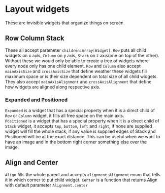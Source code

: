 # Layout widgets
These are invisible widgets that organize things on screen.

## Row Column Stack
These all accept parameter `children:Array[Widget]`. `Row` puts all child widgets on x axis, `Column` on y axis, `Stack` on z axis(one on top of the other).
Without these we would only be able to create a tree of widgets where every node only has one child element.
`Row` and `Column` also accept `mainAxisSize` and `crossAxisSize` that define weather these widgets fill maximum space or is their size dependent on total size of all child widgets.
They also accept `mainAxisAlignment` and `crossAxisAlignment` that define how widgets are aligned along respective axis.
### Expanded and Positioned
`Expanded` is a widget that has a special property when it is a direct child of `Row` or `Column` widget, it fills all free space on the main axis.<br>
`Positioned` is a widget that has a special property when it is a direct child of `Stack` widget, it accepts `top`, `bottom`, `left` and `right`, if none are 
supplied widget will fill the whole stack, if any value is supplied edges of Stack and Positioned will be at the exact distance. This can be useful when
we want to have an image and in the bottom right corner something else over the image.

## Align and Center

`Align` fills the whole parent and accepts `alignment:Alignment` enum that tells it in which corner to put child widget.
`Center` is a function that returns Align with default parameter `Alignment.center`